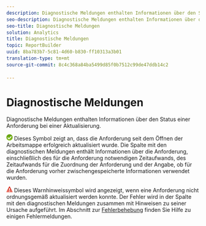 ```yaml
---
description: Diagnostische Meldungen enthalten Informationen über den Status einer Anforderung bei einer Aktualisierung.
seo-description: Diagnostische Meldungen enthalten Informationen über den Status einer Anforderung bei einer Aktualisierung.
seo-title: Diagnostische Meldungen
solution: Analytics
title: Diagnostische Meldungen
topic: ReportBuilder
uuid: 8ba783b7-5c81-4d60-b830-ff10313a3b01
translation-type: tm+mt
source-git-commit: 8c4c368a84ba5499d85f0b7512c99de47ddb14c2

---
```



# Diagnostische Meldungen

Diagnostische Meldungen enthalten Informationen über den Status einer Anforderung bei einer Aktualisierung.

![icon_notice_success.gif](assets/icon_notice_success.gif) Dieses Symbol zeigt an, dass die Anforderung seit dem Öffnen der Arbeitsmappe erfolgreich aktualisiert wurde. Die Spalte mit den diagnostischen Meldungen enthält Informationen über die Anforderung, einschließlich des für die Anforderung notwendigen Zeitaufwands, des Zeitaufwands für die Zuordnung der Anforderung und der Angabe, ob für die Anforderung vorher zwischengespeicherte Informationen verwendet wurden.

![icon_notice_warn.gif](assets/icon_notice_warn.gif) Dieses Warnhinweissymbol wird angezeigt, wenn eine Anforderung nicht ordnungsgemäß aktualisiert werden konnte. Der Fehler wird in der Spalte mit den diagnostischen Meldungen zusammen mit Hinweisen zu seiner Ursache aufgeführt. Im Abschnitt zur [Fehlerbehebung](/help/analyze/report-builder/troubleshoot.md) finden Sie Hilfe zu einigen Fehlermeldungen.
